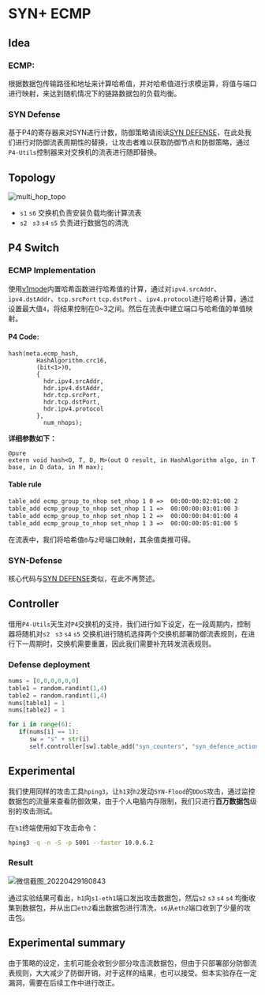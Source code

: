# SYN+ ECMP

## Idea

### ECMP:

根据数据包传输路径和地址来计算哈希值，并对哈希值进行求模运算，将值与端口进行映射，来达到随机情况下的链路数据包的负载均衡。

### SYN Defense

基于P4的寄存器来对SYN进行计数，防御策略请阅读[SYN DEFENSE](https://github.com/dmucby/P4-Defense/tree/master/SYN%20Flood%20Defence)，在此处我们进行对防御流表周期性的替换，让攻击者难以获取防御节点和防御策略，通过`P4-Utils`控制器来对交换机的流表进行随即替换。



## Topology

![multi_hop_topo](https://personal-drawing-bed.oss-cn-beijing.aliyuncs.com/img/multi_hop_topo.png)

* `s1` `s6` 交换机负责安装负载均衡计算流表
* `s2 ` `s3` `s4` `s5` 负责进行数据包的清洗



## P4 Switch

### ECMP Implementation

使用[v1mode](https://github.com/p4lang/p4c/blob/main/p4include/v1model.p4)内置哈希函数进行哈希值的计算，通过对`ipv4.srcAddr`、`ipv4.dstAddr`、`tcp.srcPort` `tcp.dstPort` 、`ipv4.protocol`进行哈希计算，通过设置最大值`4`，将结果控制在0~3之间。然后在流表中建立端口与哈希值的单值映射。

#### P4 Code:

```p4
hash(meta.ecmp_hash,
	    HashAlgorithm.crc16,
	    (bit<1>)0,
	    {
          hdr.ipv4.srcAddr,
	      hdr.ipv4.dstAddr,
          hdr.tcp.srcPort,
          hdr.tcp.dstPort,
          hdr.ipv4.protocol
        },
	      num_nhops);
```

**详细参数如下：**

```p4
@pure
extern void hash<O, T, D, M>(out O result, in HashAlgorithm algo, in T base, in D data, in M max);
```

#### Table rule

```txt
table_add ecmp_group_to_nhop set_nhop 1 0 =>  00:00:00:02:01:00 2
table_add ecmp_group_to_nhop set_nhop 1 1 =>  00:00:00:03:01:00 3
table_add ecmp_group_to_nhop set_nhop 1 2 =>  00:00:00:04:01:00 4
table_add ecmp_group_to_nhop set_nhop 1 3 =>  00:00:00:05:01:00 5
```

在流表中，我们将哈希值`0`与`2`号端口映射，其余值类推可得。

### SYN-Defense

核心代码与[SYN DEFENSE](https://github.com/dmucby/P4-Defense/tree/master/SYN%20Flood%20Defence)类似，在此不再赘述。



## Controller

借用`P4-Utils`天生对`P4`交换机的支持，我们进行如下设定，在一段周期内，控制器将随机对`s2 ` `s3` `s4` `s5` 交换机进行随机选择两个交换机部署防御流表规则，在进行下一周期时，交换机需要重置，因此我们需要补充转发流表规则。

### Defense deployment

```python
nums = [0,0,0,0,0,0]
table1 = random.randint(1,4)
table2 = random.randint(1,4)
nums[table1] = 1
nums[table2] = 1

for i in range(6):
   if(nums[i] == 1):
      sw = "s" + str(i)
      self.controller[sw].table_add("syn_counters", "syn_defence_action", ["1"])
```



## Experimental 

我们使用同样的攻击工具`hping3`，让`h1`对`h2`发动`SYN-Flood`的`DDoS`攻击，通过监控数据包的流量来查看防御效果，由于个人电脑内存限制，我们只进行**百万数据包**级别的攻击测试。

在`h1`终端使用如下攻击命令：

```bash
hping3 -q -n -S -p 5001 --faster 10.0.6.2 
```



### Result

![微信截图_20220429180843](https://personal-drawing-bed.oss-cn-beijing.aliyuncs.com/img/%E5%BE%AE%E4%BF%A1%E6%88%AA%E5%9B%BE_20220429180843.png)

通过实验结果可看出，`h1`向`s1-eth1`端口发出攻击数据包，然后`s2` `s3` `s4` `s4` 均衡收集到数据包，并从出口`eth2`看出数据包进行清洗，`s6`从`eth2`端口收到了少量的攻击包。



## Experimental summary

由于策略的设定，主机可能会收到少部分攻击流数据包，但由于只部署部分防御流表规则，大大减少了防御开销，对于这样的结果，也可以接受。但本实验存在一定漏洞，需要在后续工作中进行改正。
